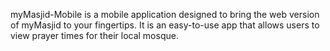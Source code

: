 myMasjid-Mobile is a mobile application designed to bring the web version of myMasjid to your fingertips. It is an easy-to-use app that allows users to view prayer times for their local mosque.
